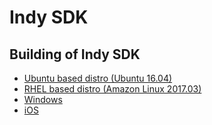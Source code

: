# Indy SDK

## Building of Indy SDK

* [Ubuntu based distro (Ubuntu 16.04)](docs/windows-build.md)
* [RHEL based distro (Amazon Linux 2017.03)](docs/rhel-build.md)
* [Windows](docs/windows-build.md)
* [iOS](ios/ios-build.md)